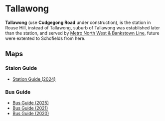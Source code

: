 # Tallawong

**Tallawong** (use **Cudgegong Road** under construction), is the station in Rouse Hill, instead of Tallawong, suburb of Tallawong was established later than the station, and served by [Metro North West & Bankstown Line](/metro/metro.md), future were extented to Schofields from here.

## Maps

### Staion Guide
- [Station Guide (2024)](CUD_APCP_001.pdf)

### Bus Guide
- [Bus Guide (2025)](CUD_APXP_BSG_WCAG_20250119)
- [Bus Guide (2021)](CUD_APCP_007.pdf)
- [Bus Guide (2020)](CUD_APCP_007(old).pdf)
